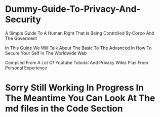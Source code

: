 # Dummy-Guide-To-Privacy-And-Security

A Simple Guide To A Human Right That Is Being Controlled By Corpo And The Goverment

In This Guide We Will Talk About The Basic To The Advanced In How To Secure Your Self In The Worldwide Web

Compiled From A Lot Of Youtube Tutorial And Privacy Wikis Plus From Personal Experience

# Sorry Still Working In Progress In The Meantime You Can Look At The md files in the Code Section

